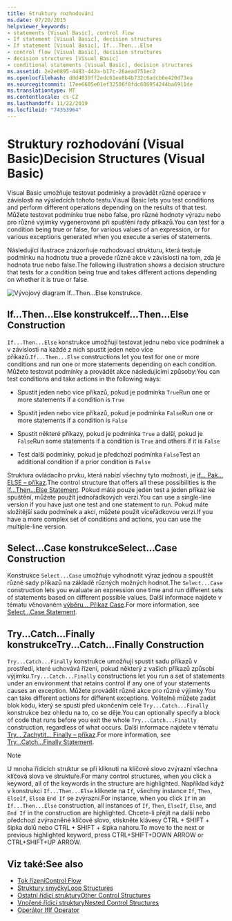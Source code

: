 ```yaml
---
title: Struktury rozhodování
ms.date: 07/20/2015
helpviewer_keywords:
- statements [Visual Basic], control flow
- If statement [Visual Basic], decision structures
- If statement [Visual Basic], If...Then...Else
- control flow [Visual Basic], decision structures
- decision structures [Visual Basic]
- conditional statements [Visual Basic], decision structures
ms.assetid: 2e2e0895-4483-442a-b17c-26aead751ec2
ms.openlocfilehash: d0d4039ff2edc61ee8b4b732c6adcb6e420d73ea
ms.sourcegitcommit: 17ee6605e01ef32506f8fdc686954244ba6911de
ms.translationtype: MT
ms.contentlocale: cs-CZ
ms.lasthandoff: 11/22/2019
ms.locfileid: "74353964"
---
```

# <a name="decision-structures-visual-basic"></a><span data-ttu-id="bfa64-102">Struktury rozhodování (Visual Basic)</span><span class="sxs-lookup"><span data-stu-id="bfa64-102">Decision Structures (Visual Basic)</span></span>
<span data-ttu-id="bfa64-103">Visual Basic umožňuje testovat podmínky a provádět různé operace v závislosti na výsledcích tohoto testu.</span><span class="sxs-lookup"><span data-stu-id="bfa64-103">Visual Basic lets you test conditions and perform different operations depending on the results of that test.</span></span> <span data-ttu-id="bfa64-104">Můžete testovat podmínku true nebo false, pro různé hodnoty výrazu nebo pro různé výjimky vygenerované při spuštění řady příkazů.</span><span class="sxs-lookup"><span data-stu-id="bfa64-104">You can test for a condition being true or false, for various values of an expression, or for various exceptions generated when you execute a series of statements.</span></span>  
  
 <span data-ttu-id="bfa64-105">Následující ilustrace znázorňuje rozhodovací strukturu, která testuje podmínku na hodnotu true a provede různé akce v závislosti na tom, zda je hodnota true nebo false.</span><span class="sxs-lookup"><span data-stu-id="bfa64-105">The following illustration shows a decision structure that tests for a condition being true and takes different actions depending on whether it is true or false.</span></span>  
  
 ![Vývojový diagram If...Then...Else konstrukce.](./media/decision-structures/if-then-else-construction.gif)  
  
## <a name="ifthenelse-construction"></a><span data-ttu-id="bfa64-107">If...Then...Else konstrukce</span><span class="sxs-lookup"><span data-stu-id="bfa64-107">If...Then...Else Construction</span></span>  
 <span data-ttu-id="bfa64-108">`If...Then...Else` konstrukce umožňují testovat jednu nebo více podmínek a v závislosti na každé z nich spustit jeden nebo více příkazů.</span><span class="sxs-lookup"><span data-stu-id="bfa64-108">`If...Then...Else` constructions let you test for one or more conditions and run one or more statements depending on each condition.</span></span> <span data-ttu-id="bfa64-109">Můžete testovat podmínky a provádět akce následujícími způsoby:</span><span class="sxs-lookup"><span data-stu-id="bfa64-109">You can test conditions and take actions in the following ways:</span></span>  
  
- <span data-ttu-id="bfa64-110">Spustit jeden nebo více příkazů, pokud je podmínka `True`</span><span class="sxs-lookup"><span data-stu-id="bfa64-110">Run one or more statements if a condition is `True`</span></span>  
  
- <span data-ttu-id="bfa64-111">Spustit jeden nebo více příkazů, pokud je podmínka `False`</span><span class="sxs-lookup"><span data-stu-id="bfa64-111">Run one or more statements if a condition is `False`</span></span>  
  
- <span data-ttu-id="bfa64-112">Spustit některé příkazy, pokud je podmínka `True` a další, pokud je `False`</span><span class="sxs-lookup"><span data-stu-id="bfa64-112">Run some statements if a condition is `True` and others if it is `False`</span></span>  
  
- <span data-ttu-id="bfa64-113">Test další podmínky, pokud je předchozí podmínka `False`</span><span class="sxs-lookup"><span data-stu-id="bfa64-113">Test an additional condition if a prior condition is `False`</span></span>  
  
 <span data-ttu-id="bfa64-114">Struktura ovládacího prvku, která nabízí všechny tyto možnosti, je [if... Pak... ELSE – příkaz](../../../../visual-basic/language-reference/statements/if-then-else-statement.md).</span><span class="sxs-lookup"><span data-stu-id="bfa64-114">The control structure that offers all these possibilities is the [If...Then...Else Statement](../../../../visual-basic/language-reference/statements/if-then-else-statement.md).</span></span> <span data-ttu-id="bfa64-115">Pokud máte pouze jeden test a jeden příkaz ke spuštění, můžete použít jednořádkových verzí.</span><span class="sxs-lookup"><span data-stu-id="bfa64-115">You can use a single-line version if you have just one test and one statement to run.</span></span> <span data-ttu-id="bfa64-116">Pokud máte složitější sadu podmínek a akcí, můžete použít víceřádkovou verzi.</span><span class="sxs-lookup"><span data-stu-id="bfa64-116">If you have a more complex set of conditions and actions, you can use the multiple-line version.</span></span>  
  
## <a name="selectcase-construction"></a><span data-ttu-id="bfa64-117">Select...Case konstrukce</span><span class="sxs-lookup"><span data-stu-id="bfa64-117">Select...Case Construction</span></span>  
 <span data-ttu-id="bfa64-118">Konstrukce `Select...Case` umožňuje vyhodnotit výraz jednou a spouštět různé sady příkazů na základě různých možných hodnot.</span><span class="sxs-lookup"><span data-stu-id="bfa64-118">The `Select...Case` construction lets you evaluate an expression one time and run different sets of statements based on different possible values.</span></span> <span data-ttu-id="bfa64-119">Další informace najdete v tématu věnovaném [výběru... Příkaz Case](../../../../visual-basic/language-reference/statements/select-case-statement.md).</span><span class="sxs-lookup"><span data-stu-id="bfa64-119">For more information, see [Select...Case Statement](../../../../visual-basic/language-reference/statements/select-case-statement.md).</span></span>  
  
## <a name="trycatchfinally-construction"></a><span data-ttu-id="bfa64-120">Try...Catch...Finally konstrukce</span><span class="sxs-lookup"><span data-stu-id="bfa64-120">Try...Catch...Finally Construction</span></span>  
 <span data-ttu-id="bfa64-121">`Try...Catch...Finally` konstrukce umožňují spustit sadu příkazů v prostředí, které uchovává řízení, pokud některý z vašich příkazů způsobí výjimku.</span><span class="sxs-lookup"><span data-stu-id="bfa64-121">`Try...Catch...Finally` constructions let you run a set of statements under an environment that retains control if any one of your statements causes an exception.</span></span> <span data-ttu-id="bfa64-122">Můžete provádět různé akce pro různé výjimky.</span><span class="sxs-lookup"><span data-stu-id="bfa64-122">You can take different actions for different exceptions.</span></span> <span data-ttu-id="bfa64-123">Volitelně můžete zadat blok kódu, který se spustí před ukončením celé `Try...Catch...Finally` konstrukce bez ohledu na to, co se děje.</span><span class="sxs-lookup"><span data-stu-id="bfa64-123">You can optionally specify a block of code that runs before you exit the whole `Try...Catch...Finally` construction, regardless of what occurs.</span></span> <span data-ttu-id="bfa64-124">Další informace najdete v tématu [Try... Zachytit... Finally – příkaz](../../../../visual-basic/language-reference/statements/try-catch-finally-statement.md).</span><span class="sxs-lookup"><span data-stu-id="bfa64-124">For more information, see [Try...Catch...Finally Statement](../../../../visual-basic/language-reference/statements/try-catch-finally-statement.md).</span></span>  
  
> [!NOTE]
> <span data-ttu-id="bfa64-125">U mnoha řídicích struktur se při kliknutí na klíčové slovo zvýrazní všechna klíčová slova ve struktuře.</span><span class="sxs-lookup"><span data-stu-id="bfa64-125">For many control structures, when you click a keyword, all of the keywords in the structure are highlighted.</span></span> <span data-ttu-id="bfa64-126">Například když v konstrukci `If...Then...Else` kliknete na `If`, všechny instance `If`, `Then`, `ElseIf`, `Else`a `End If` se zvýrazní.</span><span class="sxs-lookup"><span data-stu-id="bfa64-126">For instance, when you click `If` in an `If...Then...Else` construction, all instances of `If`, `Then`, `ElseIf`, `Else`, and `End If` in the construction are highlighted.</span></span> <span data-ttu-id="bfa64-127">Chcete-li přejít na další nebo předchozí zvýrazněné klíčové slovo, stiskněte klávesy CTRL + SHIFT + šipka dolů nebo CTRL + SHIFT + šipka nahoru.</span><span class="sxs-lookup"><span data-stu-id="bfa64-127">To move to the next or previous highlighted keyword, press CTRL+SHIFT+DOWN ARROW or CTRL+SHIFT+UP ARROW.</span></span>  
  
## <a name="see-also"></a><span data-ttu-id="bfa64-128">Viz také:</span><span class="sxs-lookup"><span data-stu-id="bfa64-128">See also</span></span>

- [<span data-ttu-id="bfa64-129">Tok řízení</span><span class="sxs-lookup"><span data-stu-id="bfa64-129">Control Flow</span></span>](../../../../visual-basic/programming-guide/language-features/control-flow/index.md)
- [<span data-ttu-id="bfa64-130">Struktury smyčky</span><span class="sxs-lookup"><span data-stu-id="bfa64-130">Loop Structures</span></span>](../../../../visual-basic/programming-guide/language-features/control-flow/loop-structures.md)
- [<span data-ttu-id="bfa64-131">Ostatní řídicí struktury</span><span class="sxs-lookup"><span data-stu-id="bfa64-131">Other Control Structures</span></span>](../../../../visual-basic/programming-guide/language-features/control-flow/other-control-structures.md)
- [<span data-ttu-id="bfa64-132">Vnořené řídicí struktury</span><span class="sxs-lookup"><span data-stu-id="bfa64-132">Nested Control Structures</span></span>](../../../../visual-basic/programming-guide/language-features/control-flow/nested-control-structures.md)
- [<span data-ttu-id="bfa64-133">Operátor If</span><span class="sxs-lookup"><span data-stu-id="bfa64-133">If Operator</span></span>](../../../../visual-basic/language-reference/operators/if-operator.md)
